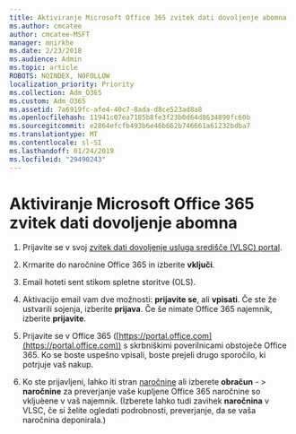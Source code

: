 ```yaml
---
title: Aktiviranje Microsoft Office 365 zvitek dati dovoljenje abomna
ms.author: cmcatee
author: cmcatee-MSFT
manager: mnirkhe
ms.date: 2/23/2018
ms.audience: Admin
ms.topic: article
ROBOTS: NOINDEX, NOFOLLOW
localization_priority: Priority
ms.collection: Adm_O365
ms.custom: Adm_O365
ms.assetid: 7a6919fc-afe4-40c7-8ada-d8ce523ad8a8
ms.openlocfilehash: 11941c07ea7185b8fe3f23b0d64d8634890fc60b
ms.sourcegitcommit: e2864efcfb493b6e46b662b746661a61232bdba7
ms.translationtype: MT
ms.contentlocale: sl-SI
ms.lasthandoff: 01/24/2019
ms.locfileid: "29490243"
---
```

# <a name="activating-a-microsoft-office-365-volume-license-subscription"></a>Aktiviranje Microsoft Office 365 zvitek dati dovoljenje abomna

1. Prijavite se v svoj [zvitek dati dovoljenje usluga središče (VLSC) portal](http://go.microsoft.com/fwlink/p/?LinkId=329762).
    
2. Krmarite do naročnine Office 365 in izberite **vključi**.
    
3. Email hoteti sent stikom spletne storitve (OLS).
    
4. Aktivacijo email vam dve možnosti: **prijavite se**, ali **vpisati**. Če ste že ustvarili sojenja, izberite **prijava**. Če še nimate Office 365 najemnik, izberite **prijavite**.
    
5. Prijavite se v Office 365 ([https://portal.office.com](https://portal.office.com)) s skrbniškimi poverilnicami obstoječe Office 365. Ko se boste uspešno vpisali, boste prejeli drugo sporočilo, ki potrjuje vaš nakup.
    
6. Ko ste prijavljeni, lahko iti stran [naročnine](https://go.microsoft.com/fwlink/p/?linkid=842054) ali izberete **obračun**  - \> **naročnine** za preverjanje vaše kupljene Office 365 naročnine so vkljuèene v vaš najemnik. (Izberete lahko tudi zavihek **naročnina** v VLSC, če si želite ogledati podrobnosti, preverjanje, da se vaša naročnina deponirala.) 
    

